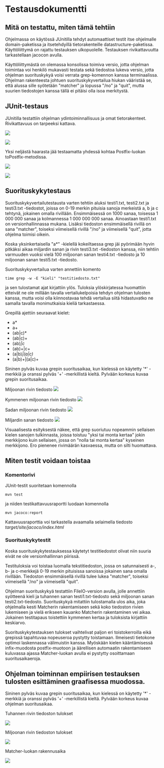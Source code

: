 # Testausdokumentti

## Mitä on testattu, miten tämä tehtiin

Ohjelmassa on käytössä JUnitilla tehdyt automaattiset testit itse ohjelmalle domain-paketissa ja itsetehdyillä tietorakenteille datastructure-paketissa. Käyttöliittymä on rajattu testauksen ulkopuolelle. Testauksen rivikattavuutta tarkastellaan jacocon avulla.

Käyttöliittymästä on olemassa konsolissa toimiva versio, jotta ohjelman toimintaa voi henkilö mukavasti testata sekä tiedostoa lukeva versio, jotta ohjelman suorituskykyä voisi verrata grep-komennon kanssa terminaalissa. Ohjelman rakenteesta johtuen suorituskykyvertailua hiukan vääristää se, että alussa sille syötetään "matcher" ja lopussa "/no" ja "quit", mutta suurien tiedostojen kanssa tällä ei pitäisi olla isoa merkitystä.

## JUnit-testaus

JUnitilla testattiin ohjelman ydintoiminnallisuus ja omat tietorakenteet. Rivikattavuus on tarpeeksi kattava.

![](https://github.com/strajama/regular-expression-engine/blob/master/documentation/kuvia/all.png)

![](https://github.com/strajama/regular-expression-engine/blob/master/documentation/kuvia/domain.png)

Yksi neljästä haarasta jää testaamatta yhdessä kohtaa Postfix-luokan toPostfix-metodissa.

![](https://github.com/strajama/regular-expression-engine/blob/master/documentation/kuvia/postfix.png)

![](https://github.com/strajama/regular-expression-engine/blob/master/documentation/kuvia/toPostfix.png)

## Suorituskykytestaus

Suorituskykyvertailutestausta varten tehtiin aluksi testi1.txt, testi2.txt ja testi3.txt -tiedostot, joissa on 0-19 merkin pituisia sanoja merkeistä a, b ja c tehtynä, jokainen omalla rivillään. Ensimmäisessä on 1000 sanaa, toisessa 1 000 000 sanaa ja kolmannessa 1 000 000 000 sanaa. Ainoastaan testi1.txt on versionhallinnassa mukana. Lisäksi tiedoston ensimmäisellä rivillä on sana "matcher", toiseksi viimeisellä rivillä "/no" ja viimeisellä "quit", jotta ohjelma toimisi oikein.

Koska yksinkertaisella "a*" -kielellä kokeiltaessa grep jäi pyörimään hyvin pitkäksi aikaa miljardin sanan ja rivin testi3.txt -tiedoston kanssa, niin tehtiin varmuuden vuoksi vielä 100 miljoonan sanan testi4.txt -tiedosto ja 10 miljoonan sanan testi5.txt -tiedosto.

Suorituskykyvertailua varten annettiin komento

```
time grep -w -E "kieli" "testitiedosto.txt"
```

ja sen tulostamat ajat kirjattiin ylös. Tuloksia ylöskirjatessa huomattiin etteivät ne ole millään tavalla vertailukelpoisia tehdyn ohjelman tulosten kanssa, mutta voisi olla kiinnostavaa tehdä vertailua siitä hidastuvatko ne samalla tavalla monimutkaisia kieliä tarkastaessa.

Grepillä ajettiin seuraavat kielet:
- a*
- a+
- (ab|c)*
- (ab|c)+
- (ab)*|c*
- (ab)+|c+
- (a|b)*|(a|c)*
- (a|b)+|(a|c)+

Sininen pylväs kuvaa grepin suoritusaikaa, kun kielessä on käytetty '*' -merkkiä ja oranssi pylväs '+' -merkillistä kieltä. Pylvään korkeus kuvaa grepin suoritusaikaa.

Miljoonan rivin tiedosto
![](https://github.com/strajama/regular-expression-engine/blob/master/documentation/kuvia/1000%20000.png)

Kymmenen miljoonan rivin tiedosto
![](https://github.com/strajama/regular-expression-engine/blob/master/documentation/kuvia/10%20000%20000.png)

Sadan miljoonan rivin tiedosto
![](https://github.com/strajama/regular-expression-engine/blob/master/documentation/kuvia/100%20000%20000.png)

Miljardin sanan tiedosto
![](https://github.com/strajama/regular-expression-engine/blob/master/documentation/kuvia/1000%20000%20000.png)

Visuaalisesta esityksestä näkee, että grep suoriutuu nopeammin sellaisen kielen sanojen tulkinnasta, joissa toistuu "yksi tai monta kertaa" jokin merkkijono kuin sellaisen, jossa on "nolla tai monta kertaa" kyseinen merkkijono. Ero pienenee rivimäärän kasvaessa, mutta on silti huomattava.

## Miten testit voidaan toistaa

### Komentorivi

JUnit-testit suoritetaan komennolla

```
mvn test
```

ja niiden testikattavuusraportti luodaan komennolla

```
mvn jacoco:report
```

Kattavuusraporttia voi tarkastella avaamalla selaimella tiedosto _target/site/jacoco/index.html_

### Suorituskykytestit

Koska suorituskykytestauksessa käytetyt testitiedostot olivat niin suuria eivät ne ole versionhallinnan piirissä. 

Testituloksia voi toistaa luomalla tekstitiedoston, jossa on satunnaisesti a-, b- ja c-merkkejä 0-19 merkin pituisissa sanoissa jokainen sana omalla rivillään. Tiedoston ensimmäisellä rivillä tulee lukea "matcher", toiseksi viimeisellä "/no" ja viimeisellä "quit".

Ohjelman suorituskykyä testattiin FileIO-version avulla, jolle annettiin syötteenä kieli ja tuhannen sanan testi1.txt-tiedosto sekä miljoonan sanan testi2.txt-tiedosto. Suorituskykyä mitattiin tulostamalla ulos aika, joka ohjelmalla kesti Matcherin rakentamiseen sekä koko tiedoston rivien lukemiseen ja vielä erikseen kauanko Matcherin rakentaminen vei aikaa. Jokainen testitapaus toistettiin kymmenen kertaa ja tuloksista kirjattiin keskiarvo.

Suorituskykytestauksen tulokset vaihtelivat paljon eri toistokerroilla eikä grepissä tapahtuvaa nopeuseroa pystytty toistamaan. Ilmeisesti tietokone optimoi laskennassa välimuistin kanssa. Myöskään kielen kääntämisessä infix-muodosta postfix-muotoon ja äärellisen automaatin rakentamiseen kuluvassa ajassa Matcher-luokan avulla ei pystytty osoittamaan suoritusaikaeroja.

## Ohjelman toiminnan empiirisen testauksen tulosten esittäminen graafisessa muodossa.

Sininen pylväs kuvaa grepin suoritusaikaa, kun kielessä on käytetty '*' -merkkiä ja oranssi pylväs '+' -merkillistä kieltä. Pylvään korkeus kuvaa ohjelman suoritusaikaa.

Tuhannen rivin tiedoston tulokset

![](https://github.com/strajama/regular-expression-engine/blob/master/documentation/kuvia/1000own.png)

Miljoonan rivin tiedoston tulokset

![](https://github.com/strajama/regular-expression-engine/blob/master/documentation/kuvia/1000000own.png)

Matcher-luokan rakennusaika

![](https://github.com/strajama/regular-expression-engine/blob/master/documentation/kuvia/matcher.png)
